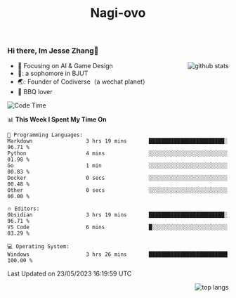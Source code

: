 

<!--
**Nagi-ovo/Nagi-ovo** is a ✨ _special_ ✨ repository because its `README.md` (this file) appears on your GitHub profile.

Here are some ideas to get you started:

- 🔭 I’m currently working on ...
- 🌱 I’m currently learning ...
- 👯 I’m looking to collaborate on ...
- 🤔 I’m looking for help with ...
- 💬 Ask me about ...
- 📫 How to reach me: ...
- 😄 Pronouns: ...
- ⚡ Fun fact: ...
-->
<h1 align="center">Nagi-ovo</h3>


<br />

 ### Hi there, Im Jesse Zhang👋

<img align='right' src="https://github-readme-stats-git-main-nagi-ovo.vercel.app/api?username=Nagi-ovo&count_private=true&show_icons=true&theme=dracula&hide_title=true" alt="github stats" />

- :orange_book: Focusing on AI & Game Design
- 🔬: a sophomore in BJUT
- 🌏: Founder of Codiverse（a wechat planet）
- :meat_on_bone: BBQ lover 


<!--START_SECTION:waka-->
![Code Time](http://img.shields.io/badge/Code%20Time-3%20hrs%2043%20mins-blue)

📊 **This Week I Spent My Time On** 

```text
💬 Programming Languages: 
Markdown                 3 hrs 19 mins       ████████████████████████░   96.71 % 
Python                   4 mins              ░░░░░░░░░░░░░░░░░░░░░░░░░   01.98 % 
Go                       1 min               ░░░░░░░░░░░░░░░░░░░░░░░░░   00.83 % 
Docker                   0 secs              ░░░░░░░░░░░░░░░░░░░░░░░░░   00.48 % 
Other                    0 secs              ░░░░░░░░░░░░░░░░░░░░░░░░░   00.00 % 

🔥 Editors: 
Obsidian                 3 hrs 19 mins       ████████████████████████░   96.71 % 
VS Code                  6 mins              █░░░░░░░░░░░░░░░░░░░░░░░░   03.29 % 

💻 Operating System: 
Windows                  3 hrs 26 mins       █████████████████████████   100.00 % 
```


 Last Updated on 23/05/2023 16:19:59 UTC
<!--END_SECTION:waka-->


<img align='right' src='https://github-readme-stats-git-main-nagi-ovo.vercel.app/api/top-langs/?username=Nagi-ovo&layout=compact' alt='top langs' />
<br />



